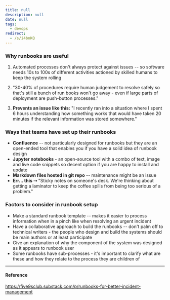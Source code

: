 ```yaml
---
title: null
description: null
date: null
tags:
  - devops
redirect:
  - /s/i4bnKQ
---
```


### Why runbooks are useful

1.  Automated processes don't always protect against issues -- so software needs 10s to 100s of different activities actioned by skilled humans to keep the system rolling

2.  "30-40% of procedures require human judgement to resolve safely so that's still a bunch of run books won't go away - even if large parts of deployment are push-button processes."

3.  **Prevents an issue like this:** "I recently ran into a situation where I spent 6 hours understanding how something works that would have taken 20 minutes if the relevant information was stored somewhere."

### Ways that teams have set up their runbooks

- **Confluence** -- not particularly designed for runbooks but they are an open-ended tool that enables you if you have a solid idea of runbook design
- **Jupyter notebooks** - an open-source tool with a combo of text, image and live code snippets so decent option if you are happy to install and update
- **Markdown files hosted in git repo** -- maintenance might be an issue
- **Err… this ➝** "Sticky notes on someone's desk. We're thinking about getting a laminator to keep the coffee spills from being too serious of a problem."

### Factors to consider in runbook setup

- Make a standard runbook template -- makes it easier to process information when in a pinch like when resolving an urgent incident
- Have a collaborative approach to build the runbooks -- don't palm off to technical writers - the people who design and build the systems should be main authors or at least participate
- Give an explanation of why the component of the system was designed as it appears to runbook user
- Some runbooks have sub-processes - it's important to clarify what are these and how they relate to the process they are children of

---

#### Reference

https://five9sclub.substack.com/p/runbooks-for-better-incident-management
